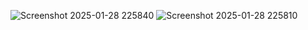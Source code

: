![Screenshot 2025-01-28 225840](https://github.com/user-attachments/assets/0af87225-7d7c-4e3c-96d6-48ccf0599dd4)
![Screenshot 2025-01-28 225810](https://github.com/user-attachments/assets/95eb57ac-82cd-40ef-a808-05f547d91f06)
